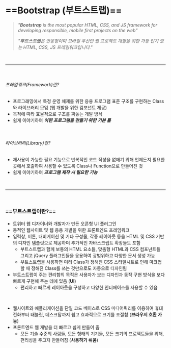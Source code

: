 #  ==Bootstrap (부트스트랩)==


> *"**Bootstrap** is the most popular HTML, CSS, and JS framework for developing responsible, mobile first projects on the web"*
>
> *"**부트스트랩**은 반응형이며 모바일 우선인 웹 프로젝트 개발을 위한 가장 인기 있는 HTML, CSS, JS 프레임워크입니다."*

<br/>

- - -

<br/>

###### 프레임워크(Framework)란?

- 프로그래밍에서 특정 운영 체제를 위한 응용 프로그램 표준 구조를 구현하는 Class와 라이브러리 모임 (웹 개발을 위한 컴포넌트 제공)
- 목적에 따라 효율적으로 구조를 짜놓는 개발 방식
- 쉽게 이야기하여 ***어떤 프로그램을 만들기 위한 기본 틀***

<br/>

###### 라이브러리(Library)란?

- 재사용이 가능한 필요 기능으로 반복적인 코드 작성을 없애기 위해 언제든지 필요한 곳에서 호출하여 사용할 수 있도록 Class나 Function으로 만들어진 것
- 쉽게 이야기하여 ***프로그램 제작 시 필요한 기능***

<br/>

- - -

<br/>

### **==부트스트랩이란?==**

- 트위터 웹 디자이너와 개발자가 만든 오픈형 UI 플러그인
- 동적인 웹사이트 및 웹 응용 개발을 위한 프론트엔드 프레임워크
- 입력창, 버튼, 내비게이션 및 기타 구성물, 각종 레이아웃 등을 HTML 및 CSS 기반의 디자인 템플릿으로 제공하며 추가적인 자바스크립트 확장들도 포함
    - 부트스트랩과 함께 보통의 HTML 요소들, 맞춤형 HTML과 CSS 컴포넌트들 그리고 jQuery 플러그인들을 응용하여 광범위하고 다양한 문서 생성 가능
    - 부트스트랩을 사용하면 미리 Class가 정해진 CSS 스타일시트로 인해 마크업 할 때 정해진 Class를 쓰는 것만으로도 자동으로 디자인됨
- 부트스트랩이 주는 편리함의 목적은 사용자가 보는 디자인과 동작 구현 방식을 보다 빠르게 구현해 주는 데에 있음 (**UI**)
    - 편리하고 빠르게 레이아웃을 구성하고 다양한 인터페이스를 사용할 수 있음

<br/>

- 웹사이트와 애플리케이션을 단일 코드 베이스로 CSS 미디어쿼리를 이용하여 휴대 전화부터 태블릿, 데스크탑까지 쉽고 효과적으로 크기를 조절함 (**브라우저 호환 가능**)
- 프론트엔드 웹 개발을 더 빠르고 쉽게 만들어 줌
    - 모든 기술 수준의 사람들, 모든 형태의 기기들, 모든 크기의 프로젝트들을 위해, 편리성을 주고자 만들어짐 (**사용하기 쉬움**)